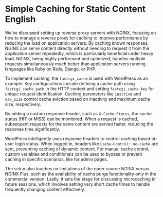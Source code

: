 # Simple Caching for Static Content English

We've discussed setting up reverse proxy servers with NGINX, focusing on how to manage a reverse proxy for caching to improve performance by reducing the load on application servers. By caching known responses, NGINX can serve content directly without needing to request it from the application server repeatedly, which is particularly beneficial under heavy load. NGINX, being highly performant and optimized, handles multiple requests simultaneously much better than application servers running languages like Ruby on Rails, Django, or PHP.

To implement caching, the `fastcgi_cache` is used with WordPress as an example. Key configurations include defining a cache path using `fastcgi_cache_path` in the HTTP context and setting `fastcgi_cache_key` for unique request identification. Caching parameters like `inactive` and `max_size` control cache eviction based on inactivity and maximum cache size, respectively.

By adding a custom response header, such as `X-Cache-Status`, the cache status (HIT or MISS) can be monitored. When a request is cached, subsequent requests for the same content are served faster, reducing the response time significantly.

WordPress intelligently uses response headers to control caching based on user login status. When logged in, headers like `Cache-Control: no-cache` are sent, preventing caching of dynamic content. For manual cache control, custom variables and conditionals can be used to bypass or prevent caching in specific scenarios, like for admin pages.

The setup also touches on limitations of the open-source NGINX versus NGINX Plus, such as the availability of cache purge functionality only in the commercial version. Lastly, it sets the stage for discussing microcaching in future sessions, which involves setting very short cache times to handle frequently changing content effectively.